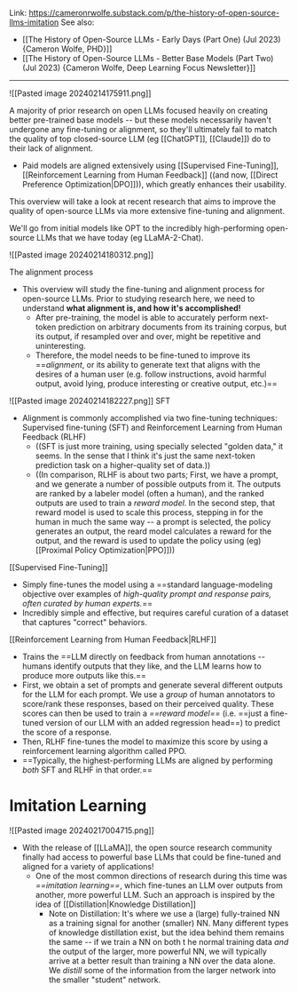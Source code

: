 Link: https://cameronrwolfe.substack.com/p/the-history-of-open-source-llms-imitation
See also:
- [[The History of Open-Source LLMs - Early Days (Part One) (Jul 2023) {Cameron Wolfe, PHD}]]
- [[The History of Open-Source LLMs - Better Base Models (Part Two) (Jul 2023) {Cameron Wolfe, Deep Learning Focus Newsletter}]]

-----

![[Pasted image 20240214175911.png]]

A majority of prior research on open LLMs focused heavily on creating better pre-trained base models -- but these models necessarily haven't undergone any fine-tuning or alignment, so they'll ultimately fail to match the quality of top closed-source LLM (eg [[ChatGPT]], [[Claude]]) do to their lack of alignment.
- Paid models are aligned extensively using [[Supervised Fine-Tuning]], [[Reinforcement Learning from Human Feedback]] ((and now, [[Direct Preference Optimization|DPO]])), which greatly enhances their usability.

This overview will take a look at recent research that aims to improve the quality of open-source LLMs via more extensive fine-tuning and alignment.

We'll go from initial models like OPT to the incredibly high-performing open-source LLMs that we have today (eg LLaMA-2-Chat).

![[Pasted image 20240214180312.png]]

The alignment process
- This overview will study the fine-tuning and alignment process for open-source LLMs. Prior to studying research here, we need to understand **what alignment is, and how it's accomplished!**
	- After pre-training, the model is able to accurately perform next-token prediction on arbitrary documents from its training corpus, but its output, if resampled over and over, might be repetitive and uninteresting.
	- Therefore, the model needs to be fine-tuned to improve its ==*alignment*, or its ability to generate text that aligns with the desires of a human user (e.g. follow instructions, avoid harmful output, avoid lying, produce interesting or creative output, etc.)==

![[Pasted image 20240214182227.png]]
SFT
- Alignment is commonly accomplished via two fine-tuning techniques: Supervised fine-tuning (SFT) and Reinforcement Learning from Human Feedback (RLHF)
	- ((SFT is just more training, using specially selected "golden data," it seems. In the sense that I think it's just the same next-token prediction task on a higher-quality set of data.))
	- ((In comparison, RLHF is about two parts; First, we have a prompt, and we generate a number of possible outputs from it. The outputs are ranked by a labeler model (often a human), and the ranked outputs are used to train a *reward model*. In the second step, that reward model is used to scale this process, stepping in for the human in much the same way -- a prompt is selected, the policy generates an output, the reard model calculates a reward for the output, and the reward is used to update the policy using (eg) [[Proximal Policy Optimization|PPO]]))

[[Supervised Fine-Tuning]]
- Simply fine-tunes the model using a ==standard language-modeling objective over examples of *high-quality prompt and response pairs, often curated by human experts.*==
- Incredibly simple and effective, but requires careful curation of a dataset that captures "correct" behaviors.

[[Reinforcement Learning from Human Feedback|RLHF]]
- Trains the ==LLM directly on feedback from human annotations -- humans identify outputs that they like, and the LLM learns how to produce more outputs like this.==
- First, we obtain a set of prompts and generate several different outputs for the LLM for each prompt. We use a *group* of human annotators to score/rank these responses, based on their perceived quality. These scores can then be used to train a *==reward model==* (i.e. ==just a fine-tuned version of our LLM with an added regression head==) to predict the score of a response.
- Then, RLHF fine-tunes the model to maximize this score by using a reinforcement learning algorithm called PPO.
- ==Typically, the highest-performing LLMs are aligned by performing *both* SFT and RLHF in that order.==

# Imitation Learning
![[Pasted image 20240217004715.png]]
- With the release of [[LLaMA]], the open source research community finally had access to powerful base LLMs that could be fine-tuned and aligned for a variety of applications!
	- One of the most common directions of research during this time was *==imitation learning==*, which fine-tunes an LLM over outputs from another, more powerful LLM. Such an approach is inspired by the idea of [[Distillation|Knowledge Distillation]]
		- Note on Distillation: It's where we use a (large) fully-trained NN as a training signal for another (smaller) NN. Many different types of knowledge distillation exist, but the idea behind them remains the same -- if we train a NN on both t he normal training data *and* the output of the larger, more powerful NN, we will typically arrive at a better result than training a NN over the data alone. We *distill* some of the information from the larger network into the smaller "student" network.













